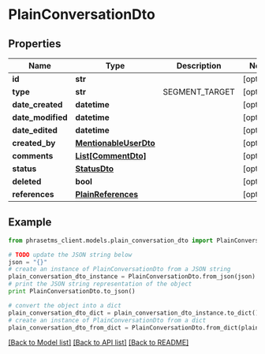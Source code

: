 # PlainConversationDto

## Properties

| Name              | Type                                            | Description    | Notes      |
| ----------------- | ----------------------------------------------- | -------------- | ---------- |
| **id**            | **str**                                         |                | [optional] |
| **type**          | **str**                                         | SEGMENT_TARGET | [optional] |
| **date_created**  | **datetime**                                    |                | [optional] |
| **date_modified** | **datetime**                                    |                | [optional] |
| **date_edited**   | **datetime**                                    |                | [optional] |
| **created_by**    | [**MentionableUserDto**](MentionableUserDto.md) |                | [optional] |
| **comments**      | [**List[CommentDto]**](CommentDto.md)           |                | [optional] |
| **status**        | [**StatusDto**](StatusDto.md)                   |                | [optional] |
| **deleted**       | **bool**                                        |                | [optional] |
| **references**    | [**PlainReferences**](PlainReferences.md)       |                | [optional] |

## Example

```python
from phrasetms_client.models.plain_conversation_dto import PlainConversationDto

# TODO update the JSON string below
json = "{}"
# create an instance of PlainConversationDto from a JSON string
plain_conversation_dto_instance = PlainConversationDto.from_json(json)
# print the JSON string representation of the object
print PlainConversationDto.to_json()

# convert the object into a dict
plain_conversation_dto_dict = plain_conversation_dto_instance.to_dict()
# create an instance of PlainConversationDto from a dict
plain_conversation_dto_from_dict = PlainConversationDto.from_dict(plain_conversation_dto_dict)
```

[[Back to Model list]](../README.md#documentation-for-models) [[Back to API list]](../README.md#documentation-for-api-endpoints) [[Back to README]](../README.md)
